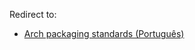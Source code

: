Redirect to:

*   [Arch packaging standards (Português)](/index.php/Arch_packaging_standards_(Portugu%C3%AAs) "Arch packaging standards (Português)")